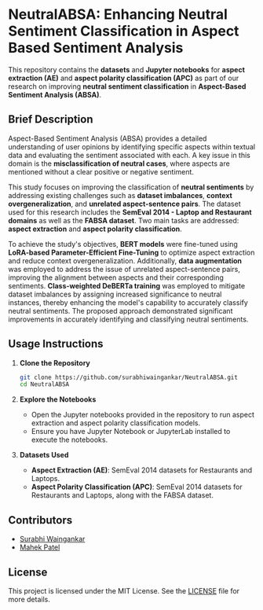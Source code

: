 # NeutralABSA: Enhancing Neutral Sentiment Classification in Aspect Based Sentiment Analysis

This repository contains the **datasets** and **Jupyter notebooks** for **aspect extraction (AE)** and **aspect polarity classification (APC)** as part of our research on improving **neutral sentiment classification** in **Aspect-Based Sentiment Analysis (ABSA)**.

## Brief Description
Aspect-Based Sentiment Analysis (ABSA) provides a detailed understanding of user opinions by identifying specific aspects within textual data and evaluating the sentiment associated with each. A key issue in this domain is the **misclassification of neutral cases**, where aspects are mentioned without a clear positive or negative sentiment.

This study focuses on improving the classification of **neutral sentiments** by addressing existing challenges such as **dataset imbalances**, **context overgeneralization**, and **unrelated aspect-sentence pairs**. The dataset used for this research includes the **SemEval 2014 - Laptop and Restaurant domains** as well as the **FABSA dataset**. Two main tasks are addressed: **aspect extraction** and **aspect polarity classification**.

To achieve the study's objectives, **BERT models** were fine-tuned using **LoRA-based Parameter-Efficient Fine-Tuning** to optimize aspect extraction and reduce context overgeneralization. Additionally, **data augmentation** was employed to address the issue of unrelated aspect-sentence pairs, improving the alignment between aspects and their corresponding sentiments. **Class-weighted DeBERTa training** was employed to mitigate dataset imbalances by assigning increased significance to neutral instances, thereby enhancing the model's capability to accurately classify neutral sentiments. The proposed approach demonstrated significant improvements in accurately identifying and classifying neutral sentiments.

## Usage Instructions

1. **Clone the Repository**
   ```bash
   git clone https://github.com/surabhiwaingankar/NeutralABSA.git
   cd NeutralABSA
   ```

2. **Explore the Notebooks**
   - Open the Jupyter notebooks provided in the repository to run aspect extraction and aspect polarity classification models.
   - Ensure you have Jupyter Notebook or JupyterLab installed to execute the notebooks.

3. **Datasets Used**
   - **Aspect Extraction (AE)**: SemEval 2014 datasets for Restaurants and Laptops.
   - **Aspect Polarity Classification (APC)**: SemEval 2014 datasets for Restaurants and Laptops, along with the FABSA dataset.

## Contributors
- [Surabhi Waingankar](https://github.com/surabhiwaingankar)  
- [Mahek Patel](https://github.com/patel-mahek)  

## License
This project is licensed under the MIT License. See the [LICENSE](https://mit-license.org/) file for more details.






